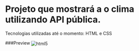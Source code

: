 # Projeto que mostrará a o clima utilizando API pública.
Tecnologias utilizadas até o momento: HTML e CSS

###Preview
<img align="center" alt="html5" src="https://cdn.discordapp.com/attachments/773787772167127071/904137133458063390/unknown.png"/>
